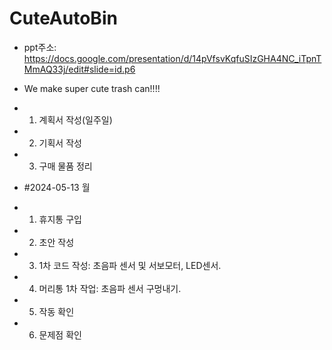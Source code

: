 # CuteAutoBin
 - ppt주소: https://docs.google.com/presentation/d/14pVfsvKqfuSIzGHA4NC_iTpnTMmAQ33j/edit#slide=id.p6

- We make super cute trash can!!!!

- 1. 계획서 작성(일주일)
- 2. 기획서 작성
- 3. 구매 물품 정리


- #2024-05-13 월
 - 1. 휴지통 구입
 - 2. 초안 작성
 - 3. 1차 코드 작성: 초음파 센서 및 서보모터, LED센서.
 - 4. 머리통 1차 작업: 초음파 센서 구멍내기.
 - 5. 작동 확인
 - 6. 문제점 확인
